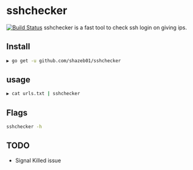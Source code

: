 # sshchecker

[![Build Status](https://travis-ci.com/lazytools/sshchecker.svg?token=S9wbQbp5C4dcPWszHpyt&branch=master)](https://travis-ci.com/lazytools/sshchecker)
sshchecker is a fast tool to check ssh login on giving ips.

## Install

```bash
▶ go get -u github.com/shazeb01/sshchecker
```

## usage

```bash
▶ cat urls.txt | sshchecker
```
## Flags
```bash
sshchecker -h
```
## TODO
* Signal Killed issue

